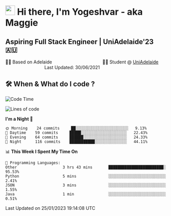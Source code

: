 <h1><img src="https://emojis.slackmojis.com/emojis/images/1531849430/4246/blob-sunglasses.gif?1531849430" width="30"/> Hi there, I'm Yogeshvar - aka Maggie</h1>

## Aspiring Full Stack Engineer | UniAdelaide'23 🇦🇺  
🏂🏻  Based on Adelaide &nbsp;&nbsp;&nbsp;&nbsp;&nbsp;&nbsp;&nbsp;&nbsp;&nbsp;&nbsp;&nbsp;&nbsp;&nbsp;&nbsp;&nbsp;&nbsp;&nbsp;&nbsp;&nbsp;&nbsp;&nbsp;&nbsp;&nbsp;&nbsp;&nbsp;&nbsp;&nbsp;&nbsp;&nbsp;&nbsp;&nbsp;&nbsp;&nbsp;&nbsp;&nbsp;&nbsp;&nbsp;&nbsp;&nbsp;👨‍💻 Student @ [UniAdelaide](https://www.adelaide.edu.au)   &nbsp;&nbsp;&nbsp;&nbsp;&nbsp;&nbsp;&nbsp;&nbsp;&nbsp;&nbsp;&nbsp;&nbsp;&nbsp;&nbsp;&nbsp;&nbsp;&nbsp;&nbsp;&nbsp;&nbsp;&nbsp;&nbsp;&nbsp;&nbsp;&nbsp;&nbsp;&nbsp;&nbsp;&nbsp;&nbsp;&nbsp;Last Updated: 30/06/2021

## 🛠 When & What do I code ?  

<!--START_SECTION:waka-->
![Code Time](http://img.shields.io/badge/Code%20Time-1%2C910%20hrs%2053%20mins-blue)

![Lines of code](https://img.shields.io/badge/From%20Hello%20World%20I%27ve%20Written-2%20Million%20lines%20of%20code-blue)

**I'm a Night 🦉** 

```text
🌞 Morning    24 commits     ██░░░░░░░░░░░░░░░░░░░░░░░   9.13% 
🌆 Daytime    59 commits     █████░░░░░░░░░░░░░░░░░░░░   22.43% 
🌃 Evening    64 commits     ██████░░░░░░░░░░░░░░░░░░░   24.33% 
🌙 Night      116 commits    ███████████░░░░░░░░░░░░░░   44.11%

```


📊 **This Week I Spent My Time On** 

```text
💬 Programming Languages: 
Other                    3 hrs 43 mins       ████████████████████████░   95.53% 
Python                   5 mins              ░░░░░░░░░░░░░░░░░░░░░░░░░   2.41% 
JSON                     3 mins              ░░░░░░░░░░░░░░░░░░░░░░░░░   1.55% 
Java                     1 min               ░░░░░░░░░░░░░░░░░░░░░░░░░   0.51%

```


 Last Updated on 25/01/2023 19:14:08 UTC
<!--END_SECTION:waka-->
